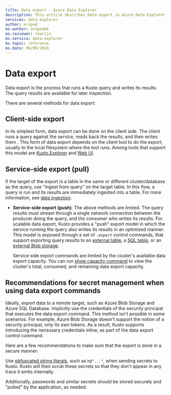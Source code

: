 ```yaml
---
title: Data export - Azure Data Explorer
description: This article describes Data export in Azure Data Explorer.
services: data-explorer
author: orspod
ms.author: orspodek
ms.reviewer: rkarlin
ms.service: data-explorer
ms.topic: reference
ms.date: 09/09/2019
---
```

# Data export

Data export is the process that runs a Kusto query and writes its results. The query results are available for later inspection.

There are several methods for data export:

## Client-side export
  In its simplest form, data export can be done on the client side. The client
  runs a query against the service, reads back the results, and then writes them
. This form of data export depends on the client tool to do the
  export, usually to the local filesystem where the tool runs. Among tools
  that support this model are [Kusto.Explorer](../../tools/kusto-explorer.md) and
  [Web UI](../../../web-query-data.md).

## Service-side export (pull)
  If the target of the export is a table in the same or different cluster/database
  as the query, use "ingest from query" on the target table. In this flow, a query is run and its results are immediately ingested into a table. For more information, see [data ingestion](../../../ingest-data-overview.md).

* **Service-side export (push)**:
  The above methods are limited. The query results must stream through a single network connection between the producer doing the query, and the consumer who writes its results.
  For scalable data export, Kusto provides a "push" export model in which the service running the query also writes its results in an optimized manner. 
  This model is exposed through a set of `.export` control commands, that support exporting query results to an [external table](export-data-to-an-external-table.md),
  a [SQL table](export-data-to-sql.md), or an [external Blob storage](export-data-to-storage.md).
  
  Service side export commands are limited by the cluster's available data export capacity.
  You can run [show capacity command](../../management/diagnostics.md#show-capacity) to view the cluster's total, consumed, and remaining data export capacity.

## Recommendations for secret management when using data export commands

Ideally, export data to a remote target, such as Azure Blob Storage and Azure SQL Database. Implicitly use the credentials of the security principal that executes the data export command. This method isn't possible in some scenarios. For example, Azure Blob Storage doesn't support the notion of a security principal, only its own tokens.
As a result, Kusto supports introducing the necessary credentials inline, as part of the data export control command.

Here are a few recommendations to make sure that the export is done in a secure manner:

Use [obfuscated string literals](../../query/scalar-data-types/string.md#obfuscated-string-literals), such as `h@"..."`, when sending secrets to Kusto.
Kusto will then scrub these secrets so that they don't appear in any trace it emits internally.

Additionally, passwords and similar secrets should be stored securely and "pulled" by the application, as needed.
